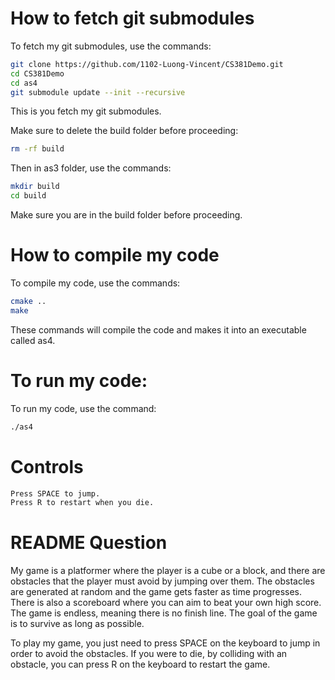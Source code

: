 # How to fetch git submodules
To fetch my git submodules, use the commands:
```bash
git clone https://github.com/1102-Luong-Vincent/CS381Demo.git
cd CS381Demo
cd as4
git submodule update --init --recursive
```
This is you fetch my git submodules.

Make sure to delete the build folder before proceeding:
```bash
rm -rf build
```
Then in as3 folder, use the commands:
```bash
mkdir build
cd build
```
Make sure you are in the build folder before proceeding.

# How to compile my code 
To compile my code, use the commands:
```bash
cmake ..
make
```
These commands will compile the code and makes it into an executable called as4.

# To run my code:
To run my code, use the command:
```bash
./as4
```

# Controls
```bash
Press SPACE to jump.
Press R to restart when you die.
```

# README Question
My game is a platformer where the player is a cube or a block, and there are obstacles that the player must avoid by jumping over them. The obstacles are generated at random and the game gets faster as time progresses. There is also a scoreboard where you can aim to beat your own high score. The game is endless, meaning there is no finish line. The goal of the game is to survive as long as possible.  

To play my game, you just need to press SPACE on the keyboard to jump in order to avoid the obstacles. If you were to die, by colliding with an obstacle, you can press R on the keyboard to restart the game. 